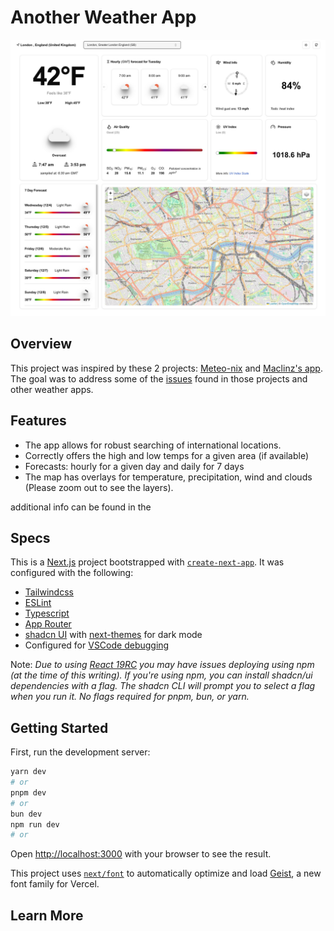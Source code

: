 # Another Weather App
<img width="1980" alt="Screenshot of App" src="./public/app-screenshot .jpg">

## Overview
This project was inspired by these 2 projects: [Meteo-nix](https://github.com/DariusLukasukas/nextjs-weather-app) and [Maclinz's app](https://github.com/Maclinz/weather-app). The goal was to address some of the [issues](./Tech_Summary.md) found in those projects and other weather apps.

## Features
- The app allows for robust searching of international locations.
- Correctly offers the high and low temps for a given area (if available) 
- Forecasts: hourly for a given day and daily for 7 days
- The map has overlays for temperature, precipitation, wind and clouds (Please zoom out to see the layers).

additional info can be found in the 

## Specs
This is a [Next.js](https://nextjs.org) project bootstrapped with [`create-next-app`](https://nextjs.org/docs/app/api-reference/cli/create-next-app). It was configured with the following:

- [Tailwindcss](https://tailwindcss.com/docs/installation)
- [ESLint](https://eslint.org/)
- [Typescript](https://www.typescriptlang.org/)
- [App Router](https://nextjs.org/docs/app)
- [shadcn UI](https://ui.shadcn.com/docs) with  [next-themes](https://ui.shadcn.com/docs/dark-mode/next) for dark mode 
- Configured for [VSCode debugging](https://nextjs.org/docs/app/building-your-application/configuring/debugging)

Note: *Due to using [React 19RC](https://ui.shadcn.com/docs/react-19) you may have issues deploying using npm (at the time of this writing). If you're using npm, you can install shadcn/ui dependencies with a flag. The shadcn CLI will prompt you to select a flag when you run it. No flags required for pnpm, bun, or yarn.*

## Getting Started

First, run the development server:

```bash
yarn dev
# or
pnpm dev
# or
bun dev
npm run dev
# or
```

Open [http://localhost:3000](http://localhost:3000) with your browser to see the result.


This project uses [`next/font`](https://nextjs.org/docs/app/building-your-application/optimizing/fonts) to automatically optimize and load [Geist](https://vercel.com/font), a new font family for Vercel.

## Learn More



